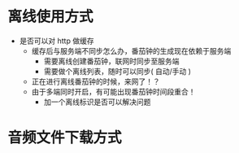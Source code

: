 # 离线使用方式
* 是否可以对 http 做缓存
  + 缓存后与服务端不同步怎么办，番茄钟的生成现在依赖于服务端
    - 需要离线创建番茄钟，联网时同步至服务端
    - 需要做个离线列表，随时可以同步( 自动/手动 )
  + 正在进行离线番茄钟的时候，来网了！？ 
  + 由于多端同时开启，有可能出现番茄钟时间段重合！
    - 加一个离线标识是否可以解决问题
  

# 音频文件下载方式